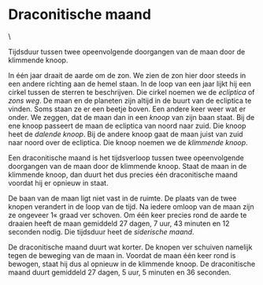 # Draconitische maand

\

Tijdsduur tussen twee opeenvolgende doorgangen van de maan door de
klimmende knoop.

In één jaar draait de aarde om de zon. We zien de zon hier door steeds
in een andere richting aan de hemel staan. In de loop van een jaar lijkt
hij een cirkel tussen de sterren te beschrijven. Die cirkel noemen we de
*ecliptica* of *zons weg*. De maan en de planeten zijn altijd in de
buurt van de ecliptica te vinden. Soms staan ze er een beetje boven. Een
andere keer weer wat er onder. We zeggen, dat de maan dan in een *knoop*
van zijn baan staat. Bij de ene knoop passeert de maan de ecliptica van
noord naar zuid. Die knoop heet de *dalende knoop*. Bij de andere knoop
gaat de maan juist van zuid naar noord over de ecliptica. Die knoop
noemen we de *klimmende knoop*.

Een draconitische maand is het tijdsverloop tussen twee opeenvolgende
doorgangen van de maan door de klimmende knoop. Staat de maan in de
klimmende knoop, dan duurt het dus precies één draconitische maand
voordat hij er opnieuw in staat.

De baan van de maan ligt niet vast in de ruimte. De plaats van de twee
knopen verandert in de loop van de tijd. Na iedere omloop van de maan
zijn ze ongeveer 1« graad ver schoven. Om één keer precies rond de aarde
te draaien heeft de maan gemiddeld 27 dagen, 7 uur, 43 minuten en 12
seconden nodig. Die tijdsduur heet de *siderische maand*.

De draconitische maand duurt wat korter. De knopen ver schuiven namelijk
tegen de beweging van de maan in. Voordat de maan één keer rond is
bewogen, staat hij dus al opnieuw in de klimmende knoop. De
draconitische maand duurt gemiddeld 27 dagen, 5 uur, 5 minuten en 36
seconden.
